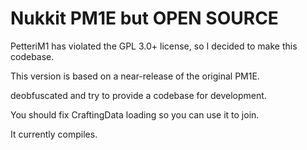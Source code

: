 # Nukkit PM1E but OPEN SOURCE

PetteriM1 has violated the GPL 3.0+ license, so I decided to make this codebase.

This version is based on a near-release of the original PM1E.

deobfuscated and try to provide a codebase for development.

You should fix CraftingData loading so you can use it to join.

It currently compiles.